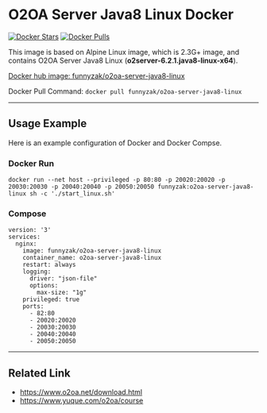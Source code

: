 # O2OA Server Java8 Linux Docker

[![Docker Stars](https://img.shields.io/docker/stars/funnyzak/o2oa-server-java8-linux.svg?style=flat-square)](https://hub.docker.com/r/funnyzak/o2oa-server-java8-linux/)
[![Docker Pulls](https://img.shields.io/docker/pulls/funnyzak/o2oa-server-java8-linux.svg?style=flat-square)](https://hub.docker.com/r/funnyzak/o2oa-server-java8-linux/)

This image is based on Alpine Linux image, which is 2.3G+ image, and contains O2OA Server Java8 Linux (**o2server-6.2.1.java8-linux-x64**).

[Docker hub image: funnyzak/o2oa-server-java8-linux](https://hub.docker.com/r/funnyzak/o2oa-server-java8-linux)

Docker Pull Command: `docker pull funnyzak/o2oa-server-java8-linux`

---

## Usage Example

Here is an example configuration of Docker and Docker Compse.

### Docker Run

```Docker
docker run --net host --privileged -p 80:80 -p 20020:20020 -p 20030:20030 -p 20040:20040 -p 20050:20050 funnyzak:o2oa-server-java8-linux sh -c './start_linux.sh'
```

### Compose

```docker
version: '3'
services:
  nginx:
    image: funnyzak/o2oa-server-java8-linux
    container_name: o2oa-server-java8-linux
    restart: always
    logging:
      driver: "json-file"
      options:
        max-size: "1g"
    privileged: true
    ports:
      - 82:80
      - 20020:20020
      - 20030:20030
      - 20040:20040
      - 20050:20050
```

---

## Related Link

* https://www.o2oa.net/download.html
* https://www.yuque.com/o2oa/course
